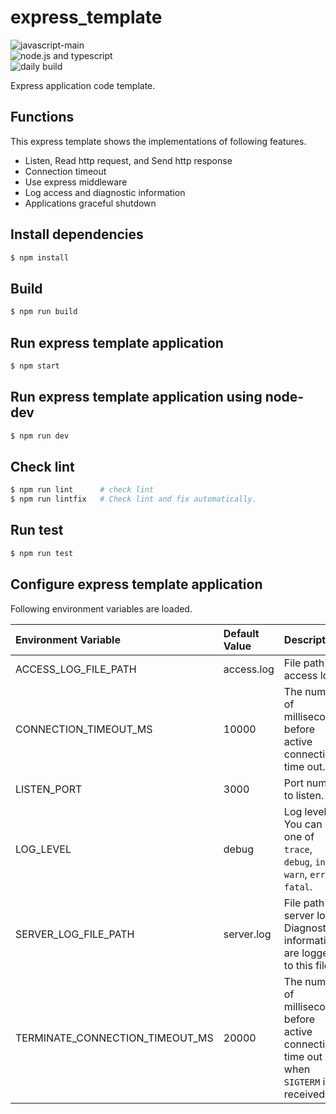 # express_template
![javascript-main](https://github.com/mozzzzy/express_template/actions/workflows/node.js.yml/badge.svg?branch=javascript-main)  
![node.js and typescript](https://github.com/mozzzzy/express_template/actions/workflows/typescript-main.yml/badge.svg?branch=typescript-main)  
![daily build](https://github.com/mozzzzy/express_template/actions/workflows/daily_build.yml/badge.svg?branch=javascript-main)

Express application code template.  

## Functions
This express template shows the implementations of following features.
* Listen, Read http request, and Send http response
* Connection timeout
* Use express middleware
* Log access and diagnostic information
* Applications graceful shutdown

## Install dependencies
```bash
$ npm install
```

## Build
```bash
$ npm run build 
```

## Run express template application
```bash
$ npm start
```

## Run express template application using node-dev
```bash
$ npm run dev
```

## Check lint
```bash
$ npm run lint      # check lint
$ npm run lintfix   # Check lint and fix automatically.
```

## Run test
```bash
$ npm run test
```

## Configure express template application
Following environment variables are loaded.  

| Environment Variable            | Default Value | Description |
|:--------------------------------|:--------------|:------------|
| ACCESS_LOG_FILE_PATH            | access.log    | File path of access log. |
| CONNECTION_TIMEOUT_MS           | 10000         | The number of milliseconds before active connections time out. |
| LISTEN_PORT                     | 3000          | Port number to listen.   |
| LOG_LEVEL                       | debug         | Log level. You can set one of `trace`, `debug`, `info`, `warn`, `error`, `fatal`. |
| SERVER_LOG_FILE_PATH            | server.log    | File path of server log. Diagnostic information are logged to this file. |
| TERMINATE_CONNECTION_TIMEOUT_MS | 20000         | The number of milliseconds before active connections time out when `SIGTERM` is received. |
